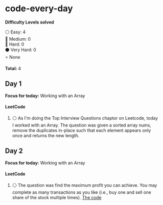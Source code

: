 # code-every-day

__Difficulty Levels solved__
 
 :white_circle: Easy: 4  
 :large_blue_circle: Medium: 0  
 :red_circle: Hard: 0  
 :black_circle: Very Hard: 0  
 :star: None

 __Total:__ 4


<!-- --------------------------------------------------------------------------------------------------------------------- -->
## Day 1
__Focus for today:__ Working with an Array

#### LeetCode
1. :white_circle: As I'm doing the Top Interview Questions chaptor on Leetcode, today I worked with an Array. The question was given a sorted array nums, remove the duplicates in-place such that each element appears only once and returns the new length.

<!-- --------------------------------------------------------------------------------------------------------------------- -->
<!-- --------------------------------------------------------------------------------------------------------------------- -->
## Day 2
__Focus for today:__ Working with an Array

#### LeetCode
1. :white_circle: The question was find the maximum profit you can achieve. You may complete as many transactions as you like (i.e., buy one and sell one share of the stock multiple times). [The code](https://leetcode.com/explore/interview/card/top-interview-questions-easy/92/array/564/)

<!-- --------------------------------------------------------------------------------------------------------------------- -->
